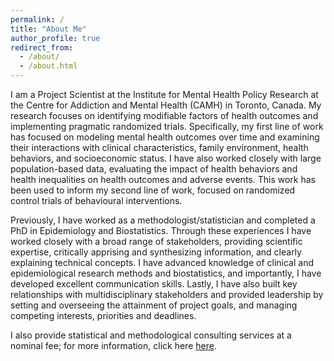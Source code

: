 ```yaml
---
permalink: /
title: "About Me"
author_profile: true
redirect_from: 
  - /about/
  - /about.html
---
```


I am a Project Scientist at the Institute for Mental Health Policy Research at the Centre for Addiction and Mental Health (CAMH) in Toronto, Canada. My research focuses on identifying modifiable factors of health outcomes and implementing pragmatic randomized trials. Specifically, my first line of work has focused on modeling mental health outcomes over time and examining their interactions with clinical characteristics, family environment, health behaviors, and socioeconomic status. I have also worked closely with large population-based data, evaluating the impact of health behaviors and health inequalities on health outcomes and adverse events. This work has been used to inform my second line of work, focused on randomized control trials of behavioural interventions. 

Previously, I have worked as a methodologist/statistician and completed a PhD in Epidemiology and Biostatistics. Through these experiences I have worked closely with a broad range of stakeholders, providing scientific expertise, critically apprising and synthesizing information, and clearly explaining technical concepts. I have advanced knowledge of clinical and epidemiological research methods and biostatistics, and importantly, I have developed excellent communication skills. Lastly, I have also built key relationships with multidisciplinary stakeholders and provided leadership by setting and overseeing the attainment of project goals, and managing competing interests, priorities and deadlines.

I also provide statistical and methodological consulting services at a nominal fee; for more information, click here [here](/consulting/). 
